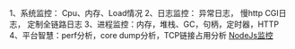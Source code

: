 1、系统监控： Cpu、内存、Load情况
2、日志监控： 异常日志， 慢http CGI日志， 定制全链路日志
3、进程监控：内存，堆栈、GC，句柄，定时器，HTTP
4、平台智慧：perf分析，core dump分析，TCP链接占用分析
[NodeJs监控](https://juejin.cn/post/6844903859479904264)